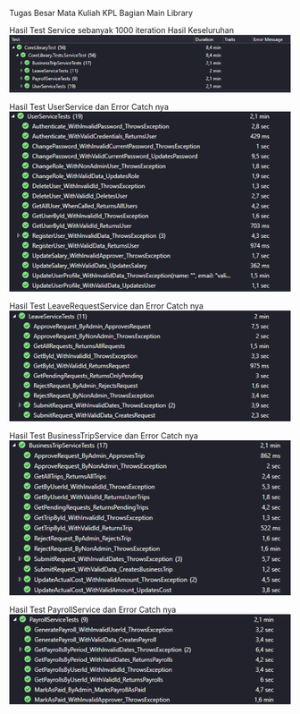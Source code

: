 Tugas Besar Mata Kuliah KPL Bagian Main Library

Hasil Test Service sebanyak 1000 iteration
Hasil Keseluruhan
![alt text](img/CoreTest.png)

Hasil Test UserService dan Error Catch nya
![alt text](img/UserServiceTest.png)

Hasil Test LeaveRequestService dan Error Catch nya
![alt text](img/LeaveRequestTest.png)

Hasil Test BusinessTripService dan Error Catch nya
![alt text](img/BusinessTripTest.png)

Hasil Test PayrollService dan Error Catch nya
![alt text](img/PayrollTest.png)
